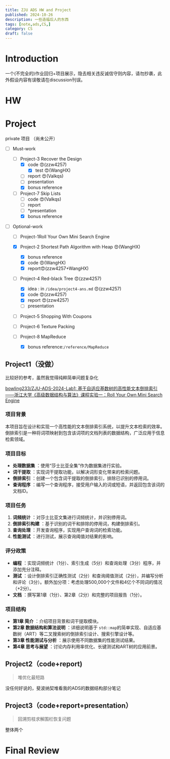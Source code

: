 ```yaml
---
title: ZJU ADS HW and Project
published: 2024-10-26
description: 一些造福后人的东西
tags: [note,ads,CS,]
category: CS
draft: false
---
```

# Introduction

一个(不完全的)作业回归+项目展示，隐去相关违反诚信守则内容，请勿抄袭，此外假设内容有误敬请在discussion刊误。

# HW

# Project

private 项目 （尚未公开）

- [ ] Must-work

  - [ ] Project-3 Recover the Design
    - [X] code 😍(zzw4257)
      - [X] test 😍(WangHX)
    - [ ] report 😍(Valkqs)
    - [ ] presentation
    - [X] bonus reference
  - [ ] Project-7 Skip Lists
    - [ ] code 😍(Valkqs)
    - [ ] report
    - [ ] *presentation
    - [X] bonus reference
- [ ] Optional-work

  - [ ] Project-1Roll Your Own Mini Search Engine
  - [X] Project-2 Shortest Path Algorithm with Heap 😍(WangHX)

    - [X] bonus reference
    - [X] code 😍(WangHX)
    - [X] report😍(zzw4257+WangHX)
  - [ ] Project-4 Red-black Tree 😍(zzw4257)

    - [X] idea : in `/idea/project4-ans.md` 😍(zzw4257)
    - [X] code 😍(zzw4257)
    - [X] report 😍(zzw4257)
    - [ ] presentation
  - [ ] Project-5 Shopping With Coupons
  - [ ] Project-6 Texture Packing
  - [ ] Project-8 MapReduce

    - [X] bonus reference:`/reference/MapReduce`

## Project1（没做）

比较好的参考，虽然我觉得纯粹简单问题复杂化

[bowling233/ZJU-ADS-2024-Lab1: 基于自适应基数树的高性能文本倒排索引——浙江大学《高级数据结构与算法》课程实验一：Roll Your Own Mini Search Engine
](https://github.com/bowling233/ZJU-ADS-2024-Lab1)

### 项目背景

本项目旨在设计和实现一个高性能的文本倒排索引系统，以提升文本检索的效率。倒排索引是一种将词项映射到包含该词项的文档列表的数据结构，广泛应用于信息检索领域。

### 项目目标

* **处理数据集** ：使用“莎士比亚全集”作为数据集进行实验。
* **词干提取** ：实现词干提取功能，以解决词形变化带来的检索问题。
* **倒排索引** ：创建一个包含词干提取的倒排索引，排除已识别的停用词。
* **查询程序** ：编写一个查询程序，接受用户输入的词或短语，并返回包含该词的文档ID。

### 项目任务

1. **词频统计** ：对莎士比亚文集进行词频统计，并识别停用词。
2. **倒排索引构建** ：基于识别的词干和排除的停用词，构建倒排索引。
3. **查询处理** ：开发查询程序，实现用户查询词的检索功能。
4. **性能测试** ：进行测试，展示查询阈值对结果的影响。

### 评分政策

* **编程** ：实现词频统计（1分）、索引生成（5分）和查询处理（3分）程序，并添加充分注释。
* **测试** ：设计倒排索引正确性测试（2分）和查询阈值测试（2分），并编写分析和评论（3分）。额外加分项：考虑处理500,000个文件和4亿个不同词的情况（+2分）。
* **文档** ：撰写第1章（1分）、第2章（2分）和完整的项目报告（1分）。

### 项目结构

* **第1章 简介** ：介绍项目背景和词干提取模块。
* **第2章 数据结构和算法说明** ：详细说明基于 `std::map`的简单实现、自适应基数树（ART）等二叉搜索树的倒排索引设计、搜索引擎设计等。
* **第3章 性能测试与分析** ：展示使用不同数据集的性能测试结果。
* **第4章 思考与展望** ：讨论内存利用率优化、长键测试和ART树的应用前景。

## Project2（code+report)

> 堆优化最短路

没任何好说的，斐波纳契堆看我的ADS的数据结构部分笔记

## Project3（code+report+presentation）

> 回溯剪枝求解围栏恢复问题

整体两个

# Final Review
